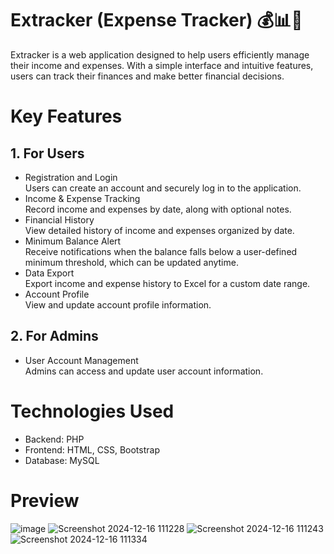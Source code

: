 # Extracker (Expense Tracker) 💰📊📒 
Extracker is a web application designed to help users efficiently manage their income and expenses. With a simple interface and intuitive features, users can track their finances and make better financial decisions.

# Key Features
## 1. For Users
- Registration and Login <br />
Users can create an account and securely log in to the application.
- Income & Expense Tracking <br />
Record income and expenses by date, along with optional notes.
- Financial History <br />
View detailed history of income and expenses organized by date.
- Minimum Balance Alert <br />
Receive notifications when the balance falls below a user-defined minimum threshold, which can be updated anytime.
- Data Export <br />
Export income and expense history to Excel for a custom date range.
- Account Profile <br />
View and update account profile information.
## 2. For Admins
- User Account Management <br />
Admins can access and update user account information.

# Technologies Used
- Backend: PHP
- Frontend: HTML, CSS, Bootstrap
- Database: MySQL

# Preview
![image](https://github.com/user-attachments/assets/daf0fa79-083e-4f6d-9851-77c8abc800ab)
![Screenshot 2024-12-16 111228](https://github.com/user-attachments/assets/c75f8c4f-7776-4813-8a7d-90340f56371a)
![Screenshot 2024-12-16 111243](https://github.com/user-attachments/assets/cb3a891d-2f8f-4684-ba0f-8ed1531c9c62)
![Screenshot 2024-12-16 111334](https://github.com/user-attachments/assets/e5b3b7b8-55cc-420c-a43f-f618a234bcfe)



